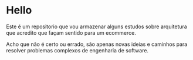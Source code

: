 # Hello

Este é um repositorio que vou armazenar alguns estudos sobre arquitetura que acredito que façam sentido para um ecommerce.

Acho que não é certo ou errado, são apenas novas ideias e caminhos para resolver problemas complexos de engenharia de software.